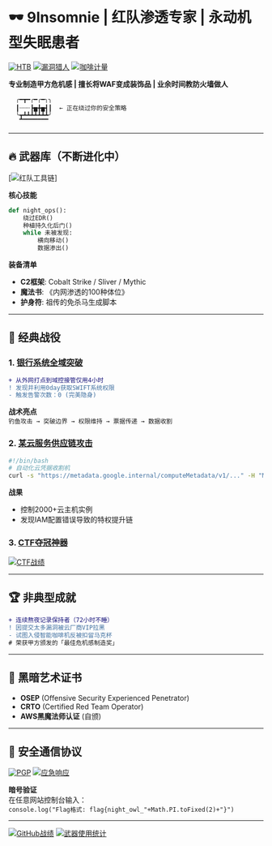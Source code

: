 <!-- 
  ███████╗ ██████╗  ██████╗██╗  ██╗██╗███╗   ██╗███████╗
  ██╔════╝██╔═══██╗██╔════╝██║  ██║██║████╗  ██║██╔════╝
  █████╗  ██║   ██║██║     ███████║██║██╔██╗ ██║█████╗  
  ██╔══╝  ██║   ██║██║     ██╔══██║██║██║╚██╗██║██╔══╝  
  ██║     ╚██████╔╝╚██████╗██║  ██║██║██║ ╚████║███████╗
  ╚═╝      ╚═════╝  ╚═════╝╚═╝  ╚═╝╚═╝╚═╝  ╚═══╝╚══════╝
-->
# 🕶️ 9Insomnie | 红队渗透专家 | 永动机型失眠患者 

[![HTB](https://img.shields.io/badge/HackTheBox-Machine%20Master-red?logo=Hack%20The%20Box)](https://app.hackthebox.com/profile/9Insomnie)
[![漏洞猎人](https://img.shields.io/badge/Bugcrowd-Top%20100%20Hunter-orange?logo=bugcrowd)](https://bugcrowd.com/9Insomnie)
[![咖啡计量](https://img.shields.io/badge/咖啡因浓度-足以黑进卫星系统-critical)](https://www.youtube.com/watch?v=dQw4w9WgXcQ)

**专业制造甲方危机感 | 擅长将WAF变成装饰品 | 业余时间教防火墙做人**

``` 
  ╭━┳━╭━╭━╮╮
  ┃┈┈┈┣▅╋▅┫┃  ← 正在绕过你的安全策略
  ╰┳┻┻┻┻┻┻┻╯
   ▔▔▔▔▔▔▔▔
```

---

## 🔥 武器库（不断进化中）

[![红队工具链](https://skillicons.dev/icons?i=py,bash,powershell,aws,azure,docker,raspberrypi,linux&theme=dark&perline=8)]

**核心技能**  
```python
def night_ops():
    绕过EDR()
    种植持久化后门()
    while 未被发现:
        横向移动()
        数据渗出()
```

**装备清单**  
- **C2框架**: Cobalt Strike / Sliver / Mythic
- **魔法书**: 《内网渗透的100种体位》
- **护身符**: 祖传的免杀马生成脚本

---

## 🎯 经典战役

### 1. [银行系统全域突破](https://github.com/9Insomnie/RedTeam-Operations)
```diff
+ 从外网打点到域控接管仅用4小时
! 发现并利用0day获取SWIFT系统权限
- 触发告警次数：0 (完美隐身)
```
**战术亮点**  
`钓鱼攻击 → 突破边界 → 权限维持 → 票据传递 → 数据收割`

### 2. [某云服务供应链攻击](https://github.com/9Insomnie/Cloud-Pwn)
```bash
#!/bin/bash
# 自动化云凭据收割机
curl -s "https://metadata.google.internal/computeMetadata/v1/..." -H "Metadata-Flavor: Google"
```
**战果**  
- 控制2000+云主机实例
- 发现IAM配置错误导致的特权提升链

### 3. [CTF夺冠神器](https://github.com/9Insomnie/CTF-Toolkit)
[![CTF战绩](https://github-readme-stats.vercel.app/api/pin/?username=9Insomnie&repo=CTF-Toolkit&theme=dark)](https://github.com/9Insomnie/CTF-Toolkit)

---

## 🏆 非典型成就

```diff
+ 连续熬夜记录保持者（72小时不睡）
! 因提交太多漏洞被云厂商VIP拉黑
- 试图入侵智能咖啡机反被扣留马克杯
# 荣获甲方颁发的「最佳危机感制造奖」
```

---

## 📜 黑暗艺术证书
- **OSEP** (Offensive Security Experienced Penetrator) 
- **CRTO** (Certified Red Team Operator)
- **AWS黑魔法师认证** (自颁)

---

## 📡 安全通信协议
[![PGP](https://img.shields.io/badge/PGP-0xABCD1234-lightgrey)](https://keys.openpgp.org/)
[![应急响应](https://img.shields.io/badge/7x24小时响应-点击召唤-red?style=for-the-badge)](https://t.me/9Insomnie_RedAlert)

**暗号验证**  
在任意网站控制台输入：  
`console.log("Flag格式: flag{night_owl_"+Math.PI.toFixed(2)+"}")`

---

[![GitHub战绩](https://github-readme-stats.vercel.app/api?username=9Insomnie&show_icons=true&theme=merko&count_private=true&include_all_commits=true)](https://github.com/9Insomnie)
[![武器使用统计](https://github-readme-stats.vercel.app/api/top-langs/?username=9Insomnie&layout=compact&theme=vision-friendly-dark&hide=html,css)](https://github.com/9Insomnie)

<!-- 
  终极彩蛋：
  1. 查看页面源码找隐藏flag
  2. 计算console暗号中的π值
  3. 答案藏在某个仓库的README中 
-->
